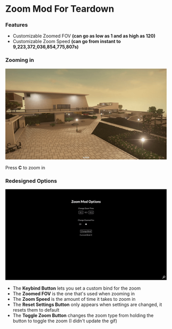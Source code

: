 # Zoom Mod For Teardown
### Features

- Customizable Zoomed FOV **(can go as low as 1 and as high as 120)**
- Customizable Zoom Speed **(can go from instant to 9,223,372,036,854,775,807s)**

### Zooming in
![](images/Zoom.gif)

Press **C** to zoom in

### Redesigned Options
![](images/options.gif)

- The **Keybind Button** lets you set a custom bind for the zoom
- The **Zoomed FOV** is the one that's used when zooming in 
- The **Zoom Speed** is the amount of time it takes to zoom in 
- The **Reset Settings Button** only appears when settings are changed, it resets them to default
- The **Toggle Zoom Button** changes the zoom type from holding the button to toggle the zoom (I didn't update the gif)




